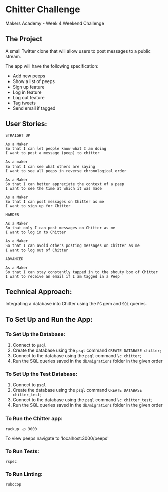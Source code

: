 Chitter Challenge
=================

Makers Academy - Week 4 Weekend Challenge

The Project
-------

A small Twitter clone that will allow users to post messages to a public stream.

The app will have the following specification:

* Add new peeps
* Show a list of peeps
* Sign up feature
* Log in feature
* Log out feature
* Tag tweets
* Send email if tagged

User Stories:
-------

```
STRAIGHT UP

As a Maker
So that I can let people know what I am doing  
I want to post a message (peep) to chitter

As a maker
So that I can see what others are saying  
I want to see all peeps in reverse chronological order

As a Maker
So that I can better appreciate the context of a peep
I want to see the time at which it was made

As a Maker
So that I can post messages on Chitter as me
I want to sign up for Chitter

HARDER

As a Maker
So that only I can post messages on Chitter as me
I want to log in to Chitter

As a Maker
So that I can avoid others posting messages on Chitter as me
I want to log out of Chitter

ADVANCED

As a Maker
So that I can stay constantly tapped in to the shouty box of Chitter
I want to receive an email if I am tagged in a Peep
```

Technical Approach:
-------

Integrating a database into Chitter using the `PG` gem and `SQL` queries.

To Set Up and Run the App:
-------

### To Set Up the Database:

1. Connect to `psql`
2. Create the database using the `psql` command `CREATE DATABASE chitter;`
3. Connect to the database using the `psql` command `\c chitter;`
4. Run the SQL queries saved in the `db/migrations` folder in the given order

### To Set Up the Test Database:

1. Connect to `psql`
2. Create the database using the `psql` command `CREATE DATABASE chitter_test;`
3. Connect to the database using the `psql` command `\c chitter_test;`
4. Run the SQL queries saved in the `db/migrations` folder in the given order

### To Run the Chitter app:

```
rackup -p 3000
```
To view peeps navigate to 'localhost:3000/peeps'

### To Run Tests:

```
rspec
```

### To Run Linting:

```
rubocop
```
